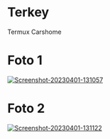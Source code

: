 # Terkey
Termux Carshome

# Foto 1
<a href="https://ibb.co/PjNjbN5"><img src="https://i.ibb.co/KhXhQX9/Screenshot-20230401-131057.jpg" alt="Screenshot-20230401-131057" border="0"></a>

# Foto 2
<a href="https://ibb.co/vv0ZsVR"><img src="https://i.ibb.co/G3zcsnN/Screenshot-20230401-131122.jpg" alt="Screenshot-20230401-131122" border="0"></a>
